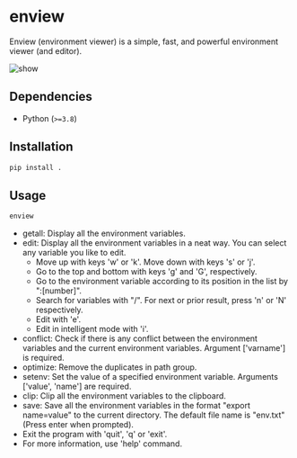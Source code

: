 # enview

Enview (environment viewer) is a simple, fast, and powerful environment viewer (and editor).

![show](resources/show.gif)

## Dependencies
- Python (`>=3.8`)

## Installation

```bash
pip install .
```

## Usage

```bash
enview
```
- getall: Display all the environment variables.
- edit: Display all the environment variables in a neat way. You can select any variable you like to edit. 
    - Move up with keys 'w' or 'k'. Move down with keys 's' or 'j'. 
    - Go to the top and bottom with keys 'g' and 'G', respectively.
    - Go to the environment variable according to its position in the list by ":[number]".
    - Search for variables with "/". For next or prior result, press 'n' or 'N' respectively.
    - Edit with 'e'.
    - Edit in intelligent mode with 'i'.
- conflict: Check if there is any conflict between the environment variables and the current environment variables. Argument ['varname'] is required.
- optimize: Remove the duplicates in path group. 
- setenv: Set the value of a specified environment variable. Arguments ['value', 'name'] are required.
- clip: Clip all the environment variables to the clipboard.
- save: Save all the environment variables in the format "export name=value" to the current directory. The default file name is "env.txt"(Press enter when prompted).
- Exit the program with 'quit', 'q' or 'exit'.
- For more information, use 'help' command.

